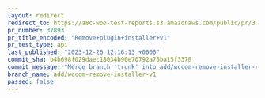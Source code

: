 ```yaml
---
layout: redirect
redirect_to: https://a8c-woo-test-reports.s3.amazonaws.com/public/pr/37893/api/index.html
pr_number: 37893
pr_title_encoded: "Remove+plugin+installer+v1"
pr_test_type: api
last_published: "2023-12-26 12:16:13 +0000"
commit_sha: b4b698f029daec18034b90e70792a75ba15f3378
commit_message: "Merge branch 'trunk' into add/wccom-remove-installer-v1"
branch_name: add/wccom-remove-installer-v1
passed: false
---
```

